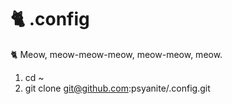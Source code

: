 # 🐈 .config
🐈 Meow, meow-meow-meow, meow-meow, meow.

1. cd ~
2. git clone git@github.com:psyanite/.config.git
